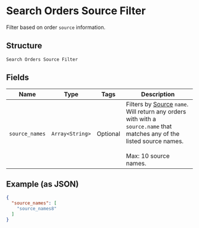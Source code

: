 
# Search Orders Source Filter

Filter based on order `source` information.

## Structure

`Search Orders Source Filter`

## Fields

| Name | Type | Tags | Description |
|  --- | --- | --- | --- |
| `source_names` | `Array<String>` | Optional | Filters by [Source](#type-ordersource) `name`. Will return any orders<br>with with a `source.name` that matches any of the listed source names.<br><br>Max: 10 source names. |

## Example (as JSON)

```json
{
  "source_names": [
    "source_names8"
  ]
}
```

